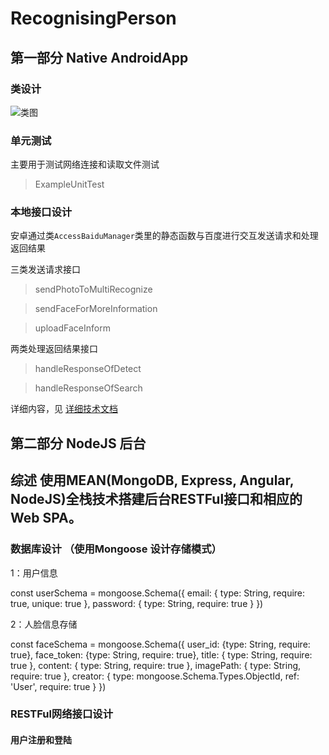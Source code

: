 # RecognisingPerson

## 第一部分 Native AndroidApp
### 类设计

![类图](https://orange-ke.github.io/RecognisingPerson/class.jpg)

### 单元测试

主要用于测试网络连接和读取文件测试

> ExampleUnitTest 

### 本地接口设计

安卓通过类`AccessBaiduManager`类里的静态函数与百度进行交互发送请求和处理返回结果

三类发送请求接口

> sendPhotoToMultiRecognize

> sendFaceForMoreInformation

> uploadFaceInform

两类处理返回结果接口

> handleResponseOfDetect

> handleResponseOfSearch

详细内容，见 [详细技术文档](https://orange-ke.github.io/RecognisingPerson/doc/index.html)

## 第二部分 NodeJS 后台

## 综述 使用MEAN(MongoDB, Express, Angular, NodeJS)全栈技术搭建后台RESTFul接口和相应的Web SPA。

### 数据库设计 （使用Mongoose 设计存储模式）

1：用户信息

const userSchema = mongoose.Schema({
  email: { type: String, require: true, unique: true },
  password: { type: String, require: true }
})

2：人脸信息存储

const faceSchema = mongoose.Schema({
  user_id: {type: String, require: true},
  face_token: {type: String, require: true},
  title: { type: String, require: true },
  content: { type: String, require: true },
  imagePath: { type: String, require: true },
  creator: { type: mongoose.Schema.Types.ObjectId, ref: 'User', require: true }
})


### RESTFul网络接口设计

#### 用户注册和登陆





